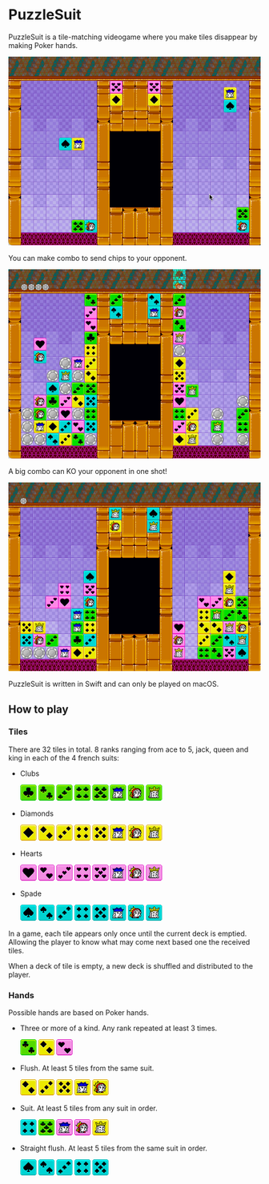 #  PuzzleSuit
PuzzleSuit is a tile-matching videogame where you make tiles disappear by making Poker hands.

![Game start](./Preview/puzzlesuit-start.gif)

You can make combo to send chips to your opponent.

![Combo](./Preview/puzzlesuit-combo.gif)

A big combo can KO your opponent in one shot!

![A lot of chips](./Preview/puzzlesuit-chips.gif)

PuzzleSuit is written in Swift and can only be played on macOS.

## How to play

### Tiles
There are 32 tiles in total. 8 ranks ranging from ace to 5, jack, queen and king in each of the 4 french suits:

- Clubs
  
  ![Ace of club](./Preview/Club%20Ace.png)
  ![Two of club](./Preview/Club%202.png)
  ![Three of club](./Preview/Club%203.png)
  ![Four of club](./Preview/Club%204.png)
  ![Five of club](./Preview/Club%205.png)
  ![Jack of club](./Preview/Club%20Jack.png)
  ![Queen of club](./Preview/Club%20Queen.png)
  ![King of club](./Preview/Club%20King.png)

- Diamonds
  
  ![Ace of diamond](./Preview/Diamond%20Ace.png)
  ![Two of diamond](./Preview/Diamond%202.png)
  ![Three of diamond](./Preview/Diamond%203.png)
  ![Four of diamond](./Preview/Diamond%204.png)
  ![Five of diamond](./Preview/Diamond%205.png)
  ![Jack of diamond](./Preview/Diamond%20Jack.png)
  ![Queen of diamond](./Preview/Diamond%20Queen.png)
  ![King of diamond](./Preview/Diamond%20King.png)

- Hearts
  
  ![Ace of heart](./Preview/Heart%20Ace.png)
  ![Two of heart](./Preview/Heart%202.png)
  ![Three of heart](./Preview/Heart%203.png)
  ![Four of heart](./Preview/Heart%204.png)
  ![Five of heart](./Preview/Heart%205.png)
  ![Jack of heart](./Preview/Heart%20Jack.png)
  ![Queen of heart](./Preview/Heart%20Queen.png)
  ![King of heart](./Preview/Heart%20King.png)

- Spade
  
  ![Ace of spade](./Preview/Spade%20Ace.png)
  ![Two of spade](./Preview/Spade%202.png)
  ![Three of spade](./Preview/Spade%203.png)
  ![Four of spade](./Preview/Spade%204.png)
  ![Five of spade](./Preview/Spade%205.png)
  ![Jack of spade](./Preview/Spade%20Jack.png)
  ![Queen of spade](./Preview/Spade%20Queen.png)
  ![King of spade](./Preview/Spade%20King.png)

In a game, each tile appears only once until the current deck is emptied. Allowing the player to know what may come next based one the received tiles.

When a deck of tile is empty, a new deck is shuffled and distributed to the player.

### Hands
Possible hands are based on Poker hands.

- Three or more of a kind. Any rank repeated at least 3 times.

  ![Two of club](./Preview/Club%202.png)
  ![Two of diamond](./Preview/Diamond%202.png)
  ![Two of heart](./Preview/Heart%202.png)

- Flush. At least 5 tiles from the same suit.

  ![Two of diamond](./Preview/Diamond%202.png)
  ![Three of diamond](./Preview/Diamond%203.png)
  ![Five of diamond](./Preview/Diamond%205.png)
  ![Jack of diamond](./Preview/Diamond%20Jack.png)
  ![Queen of diamond](./Preview/Diamond%20Queen.png)

- Suit. At least 5 tiles from any suit in order.

  ![Four of spade](./Preview/Spade%204.png)
  ![Five of club](./Preview/Club%205.png)
  ![Jack of heart](./Preview/Heart%20Jack.png)
  ![Queen of heart](./Preview/Heart%20Queen.png)
  ![King of diamond](./Preview/Diamond%20King.png)

- Straight flush. At least 5 tiles from the same suit in order.

  ![Ace of spade](./Preview/Spade%20Ace.png)
  ![Two of spade](./Preview/Spade%202.png)
  ![Three of spade](./Preview/Spade%203.png)
  ![Four of spade](./Preview/Spade%204.png)
  ![Five of spade](./Preview/Spade%205.png)
